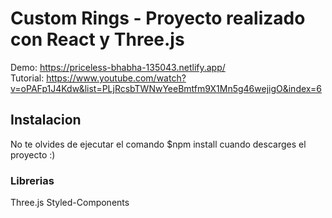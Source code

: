 # Custom Rings - Proyecto realizado con React y Three.js
Demo: https://priceless-bhabha-135043.netlify.app/ <br />
Tutorial: https://www.youtube.com/watch?v=oPAFp1J4Kdw&list=PLjRcsbTWNwYeeBmtfm9X1Mn5g46wejigO&index=6

## Instalacion
No te olvides de ejecutar el comando $npm install cuando descarges el proyecto :)

### Librerias
Three.js
Styled-Components
